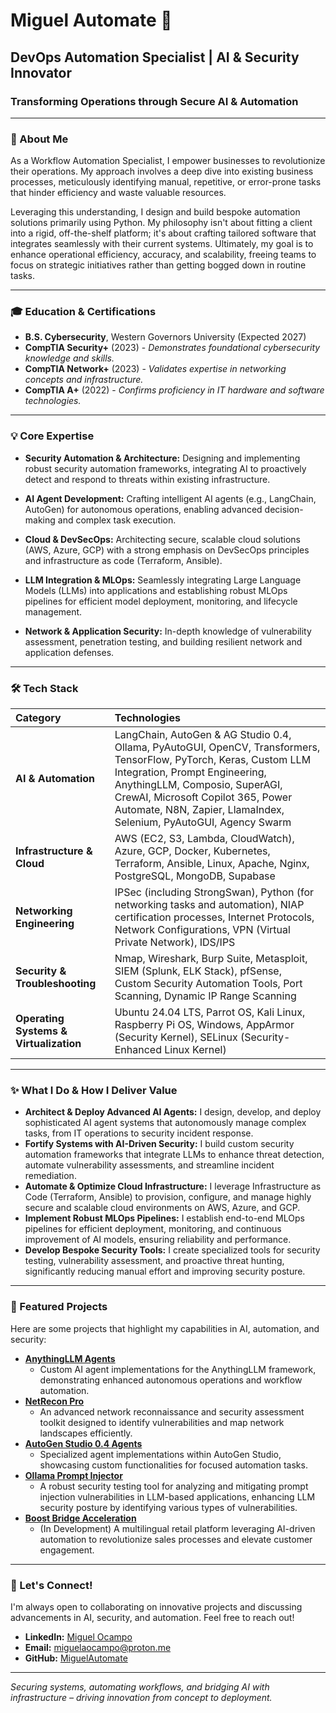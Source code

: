 # Miguel Automate 🚀

## DevOps Automation Specialist | AI & Security Innovator

### **Transforming Operations through Secure AI & Automation**

---

### 👋 About Me

As a Workflow Automation Specialist, I empower businesses to revolutionize their operations. My approach involves a deep dive into existing business processes, meticulously identifying manual, repetitive, or error-prone tasks that hinder efficiency and waste valuable resources.

Leveraging this understanding, I design and build bespoke automation solutions primarily using Python. My philosophy isn't about fitting a client into a rigid, off-the-shelf platform; it's about crafting tailored software that integrates seamlessly with their current systems. Ultimately, my goal is to enhance operational efficiency, accuracy, and scalability, freeing teams to focus on strategic initiatives rather than getting bogged down in routine tasks.

---

### 🎓 Education & Certifications

* **B.S. Cybersecurity**, Western Governors University (Expected 2027)
* **CompTIA Security+** (2023) - *Demonstrates foundational cybersecurity knowledge and skills.*
* **CompTIA Network+** (2023) - *Validates expertise in networking concepts and infrastructure.*
* **CompTIA A+** (2022) - *Confirms proficiency in IT hardware and software technologies.*

---

### 💡 Core Expertise

* **Security Automation & Architecture:** Designing and implementing robust security automation frameworks, integrating AI to proactively detect and respond to threats within existing infrastructure.

* **AI Agent Development:** Crafting intelligent AI agents (e.g., LangChain, AutoGen) for autonomous operations, enabling advanced decision-making and complex task execution.

* **Cloud & DevSecOps:** Architecting secure, scalable cloud solutions (AWS, Azure, GCP) with a strong emphasis on DevSecOps principles and infrastructure as code (Terraform, Ansible).

* **LLM Integration & MLOps:** Seamlessly integrating Large Language Models (LLMs) into applications and establishing robust MLOps pipelines for efficient model deployment, monitoring, and lifecycle management.

* **Network & Application Security:** In-depth knowledge of vulnerability assessment, penetration testing, and building resilient network and application defenses.

---

### 🛠️ Tech Stack

| Category                   | Technologies                                                                                                                                                                                                                                    |
| :------------------------- | :---------------------------------------------------------------------------------------------------------------------------------------------------------------------------------------------------------------------------------------------- |
| **AI & Automation** | LangChain, AutoGen & AG Studio 0.4, Ollama, PyAutoGUI, OpenCV, Transformers, TensorFlow, PyTorch, Keras, Custom LLM Integration, Prompt Engineering, AnythingLLM, Composio, SuperAGI, CrewAI, Microsoft Copilot 365, Power Automate, N8N, Zapier, LlamaIndex, Selenium, PyAutoGUI, Agency Swarm                                                                                                                  |
| **Infrastructure & Cloud** | AWS (EC2, S3, Lambda, CloudWatch), Azure, GCP, Docker, Kubernetes, Terraform, Ansible, Linux, Apache, Nginx, PostgreSQL, MongoDB, Supabase                                                                                                                        |
| **Networking Engineering** | IPSec (including StrongSwan), Python (for networking tasks and automation), NIAP certification processes, Internet Protocols, Network Configurations, VPN (Virtual Private Network), IDS/IPS
| **Security & Troubleshooting** | Nmap, Wireshark, Burp Suite, Metasploit, SIEM (Splunk, ELK Stack), pfSense, Custom Security Automation Tools, Port Scanning, Dynamic IP Range Scanning
| **Operating Systems & Virtualization** | Ubuntu 24.04 LTS, Parrot OS, Kali Linux, Raspberry Pi OS, Windows, AppArmor (Security Kernel), SELinux (Security-Enhanced Linux Kernel)                                                                                                                                      |

---

### ✨ What I Do & How I Deliver Value

* **Architect & Deploy Advanced AI Agents:** I design, develop, and deploy sophisticated AI agent systems that autonomously manage complex tasks, from IT operations to security incident response.
* **Fortify Systems with AI-Driven Security:** I build custom security automation frameworks that integrate LLMs to enhance threat detection, automate vulnerability assessments, and streamline incident remediation.
* **Automate & Optimize Cloud Infrastructure:** I leverage Infrastructure as Code (Terraform, Ansible) to provision, configure, and manage highly secure and scalable cloud environments on AWS, Azure, and GCP.
* **Implement Robust MLOps Pipelines:** I establish end-to-end MLOps pipelines for efficient deployment, monitoring, and continuous improvement of AI models, ensuring reliability and performance.
* **Develop Bespoke Security Tools:** I create specialized tools for security testing, vulnerability assessment, and proactive threat hunting, significantly reducing manual effort and improving security posture.

---

### 🚀 Featured Projects

Here are some projects that highlight my capabilities in AI, automation, and security:

* **[AnythingLLM Agents](https://github.com/MiguelAutomate/AnythingLLM-Custom-Agents)**
    * Custom AI agent implementations for the AnythingLLM framework, demonstrating enhanced autonomous operations and workflow automation.
* **[NetRecon Pro](https://github.com/MiguelAutomate/NetRecon-Pro)**
    * An advanced network reconnaissance and security assessment toolkit designed to identify vulnerabilities and map network landscapes efficiently.
* **[AutoGen Studio 0.4 Agents](https://github.com/MiguelAutomate/AutoGenStudio-Custom-Agents)**
    * Specialized agent implementations within AutoGen Studio, showcasing custom functionalities for focused automation tasks.
* **[Ollama Prompt Injector](https://github.com/MiguelAutomate/Ollama-Prompt-Injector)**
    * A robust security testing tool for analyzing and mitigating prompt injection vulnerabilities in LLM-based applications, enhancing LLM security posture by identifying various types of vulnerabilities.
* **[Boost Bridge Acceleration](https://github.com/MiguelAutomate/Boost-Bridge-Acceleration)**
    * (In Development) A multilingual retail platform leveraging AI-driven automation to revolutionize sales processes and elevate customer engagement.

---

### 🤝 Let's Connect!

I'm always open to collaborating on innovative projects and discussing advancements in AI, security, and automation. Feel free to reach out!

* **LinkedIn:** [Miguel Ocampo](https://www.linkedin.com/in/miguel-0campo/)
* **Email:** [miguelaocampo@proton.me](mailto:miguelaocampo@proton.me)
* **GitHub:** [MiguelAutomate](https://github.com/MiguelAutomate)

---

*Securing systems, automating workflows, and bridging AI with infrastructure – driving innovation from concept to deployment.*
